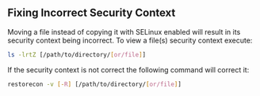 Fixing Incorrect Security Context
---------------------------------

Moving a file instead of copying it with SELinux enabled will result in its security context being incorrect.  To view a file(s) security context execute:

```bash
ls -lrtZ [/path/to/directory/[or/file]]
```

If the security context is not correct the following command will correct it:

```bash
restorecon -v [-R] [/path/to/directory/[or/file]]
```
